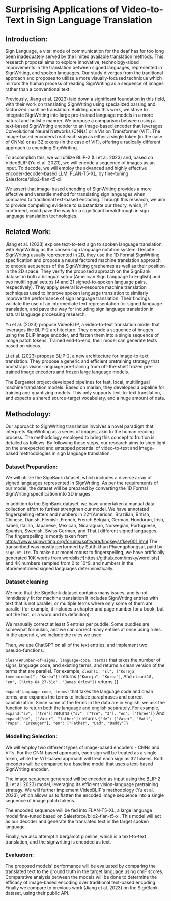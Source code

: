 # Surprising Applications of Video-to-Text in Sign Language Translation

## Introduction:

Sign Language, a vital mode of communication for the deaf has for too long been inadequately served by the limited available translation methods. 
This research proposal aims to explore innovative, 
technology-aided improvements in the translation between signed languages, represented in SignWriting, and spoken languages. 
Our study diverges from the traditional approach and proposes to utilize a more visually-focused technique which mirrors the human process of reading SignWriting as a sequence of images rather than a conventional text.

Previously, Jiang et al. (2023) laid down a significant foundation in this field, with their work on translating SignWriting using specialized parsing and factorized machine translation. 
Building upon this work, we strive to integrate SignWriting into large pre-trained language models in a more natural and holistic manner. 
We propose a comparison between using a text-based SignWriting encoder to an image-based encoder that leverages Convolutional Neural Networks (CNNs) or a Vision Transformer (ViT). 
The image-based encoders treat each sign as either a single token (in the case of CNNs) or as 32 tokens (in the case of ViT), offering a radically different approach to encoding SignWriting.

To accomplish this, we will utilize BLIP-2 (Li et al. 2023) and, based on VideoBLIP (Yu et al. 2023), we will encode a sequence of images as an input. 
To decode, we will employ the advanced and highly effective encoder-decoder-based LLM, FLAN-T5-XL, by fine-tuning Salesforce/blip2-flan-t5-xl.

We assert that image-based encoding of SignWriting provides a more effective and versatile method for translating sign languages when compared to traditional text-based encoding. 
Through this research, we aim to provide compelling evidence to substantiate our theory, which, if confirmed, could pave the way for a significant breakthrough in sign language translation technologies.

## Related Work:

Jiang et al. (2023) explore text-to-text sign to spoken language translation, with SignWriting as the chosen sign language notation system. Despite SignWriting usually represented in 2D, they use the 1D Formal SignWriting specification and propose a neural factored machine translation approach to encode sequences of the SignWriting graphemes as well as their position in the 2D space. They verify the proposed approach on the SignBank dataset in both a bilingual setup (American Sign Language to English) and two multilingual setups (4 and 21 signed-to-spoken language pairs, respectively). They apply several low-resource machine translation techniques used to improve spoken language translation to similarly improve the performance of sign language translation. Their findings validate the use of an intermediate text representation for signed language translation, and pave the way for including sign language translation in natural language processing research.

Yu et al. (2023) propose VideoBLIP, a video-to-text translation model that leverages the BLIP-2 architecture. 
They encode a sequence of images using the BLIP image encoder, and flatten them into a single sequence of image patch tokens.
Trained end-to-end, their model can generate texts based on videos.

Li et al. (2023) propose BLIP-2, a new architecture for image-to-text translation.
They propose a generic and efficient pretraining strategy that bootstraps vision-language pre-training from 
off-the-shelf frozen pre-trained image encoders and frozen large language models.

The Bergamot project developed pipelines for fast, local, multilingual machine translation models.
Based on marian, they developed a pipeline for training and quantizing models.
This only supports text-to-text translation, and expects a shared source-target vocabulary, and a huge amount of data.

## Methodology:

Our approach to SignWriting translation involves a novel paradigm that interprets SignWriting as a series of images, akin to the human reading process. 
The methodology employed to bring this concept to fruition is detailed as follows:
By following these steps, our research aims to shed light on the unexpected and untapped potential of video-to-text and image-based methodologies in sign language translation.


### Dataset Preparation: 
We will utilize the SignBank dataset, which includes a diverse array of signed languages represented in SignWriting. 
As per the requirements of our model, the dataset will be prepared by converting the 1D Formal SignWriting specification into 2D images.

In addition to the SignBank dataset, we have undertaken a manual data collection effort to further strengthen our model. 
We have annotated fingerspelling letters and numbers in 22^[American, Brazilian, British, Chinese, Danish, Flemish, French, French Belgian, German, Honduran, Irish, Israeli, Italian, Japanese, Mexican, Nicaraguan, Norwegian, Portuguese, Spanish, Swedish, Swiss German, and Thai.] different signed languages. 
The fingerspelling is mostly taken from: https://www.signwriting.org/forums/software/fingkeys/fkey001.html
The transcribed was mostly performed by Sutthikhun Phaengphongsai, paid by `sign.mt ltd`.
To make our model robust to fingerspelling, we have artificially generated 10K words from wordslist^[https://github.com/imsky/wordlists]
and 4K numbers sampled from 0 to 10^9.
and numbers in the aforementioned signed languages deterministically.

### Dataset cleaning
We note that the SignBank dataset contains many issues, and is not immidiately fit for machine translation
It includes SignWriting entries with text that is not parallel, or multiple terms where only some of them are parallel
(for example, it includes a chapter and page number for a book, but not the text, or a word and its definition).

We manually correct at least 5 entries per puddle. Some puddles are somewhat formulaic, and we can correct many entries at once using rules.
In the appendix, we include the rules we used.

Then, we use ChatGPT on all of the text entries, and implement two pseudo-functions:

`clean(#number-of-signs, language-code, terms)` that takes the number of signs, language code, and existing terms, and returns a clean version of the terms that are parallel.
For example, `clean(1, "sl", ["Koreja (mednarodno)", "Korea"])` returns `["Koreja", "Korea"]`,
And `clean(18, "en", ["Acts 04_27-31c", "James Orlow"])` returns `[]`

`expand(language-code, terms)` that takes the language code and clean terms, and expands the terms to include paraphrases and correct capitalization.
Since some of the terms in the data are in English, we ask the function to return both the language and english separately.
For example, `expand("sv", ["tre"])` returns `{"sv": ["Tre", "3"], "en": ["Three"]}`
And `expand("de", ["Vater", "father"])` returns `{"de": ["Vater", "Vati", "Papa", "Erzeuger"], "en": ["Father", "Dad", "Daddy"]}`


### Modelling Selection: 
We will employ two different types of image-based encoders - CNNs and ViTs. 
For the CNN-based approach, each sign will be treated as a single token, while the ViT-based approach will treat each sign as 32 tokens. 
Both encoders will be compared to a baseline model that uses a text-based SignWriting encoder.

The image sequence generated will be encoded as input using the BLIP-2 (Li et al. 2023) model, leveraging its efficient vision-language pretraining strategy.
We will further implement VideoBLIP's methodology (Yu et al. 2023), which allows us to flatten the encoded image sequence into a single sequence of image patch tokens.

The encoded sequence will be fed into FLAN-T5-XL, a large language model fine-tuned based on Salesforce/blip2-flan-t5-xl. 
This model will act as our decoder and generate the translated text in the target spoken language.

Finally, we also attempt a bergamot pipeline, which is a text-to-text translation, and the signwriting is encoded as text.

### Evaluation:
The proposed models' performance will be evaluated by comparing the translated text to the ground truth in the target language using chrF scores. 
Comparative analysis between the models will be done to determine the efficacy of image-based encoding over traditional text-based encoding.
Finally we compare to previous work (Jiang et al. 2023) on the SignBank dataset, using their public API.

